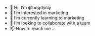 - 👋 Hi, I’m @bogdysly
- 👀 I’m interested in marketing
- 🌱 I’m currently learning to marketing
- 💞️ I’m looking to collaborate with a team
- 📫 How to reach me ...

<!---
bogdysly/bogdysly is a ✨ special ✨ repository because its `README.md` (this file) appears on your GitHub profile.
You can click the Preview link to take a look at your changes.
--->
